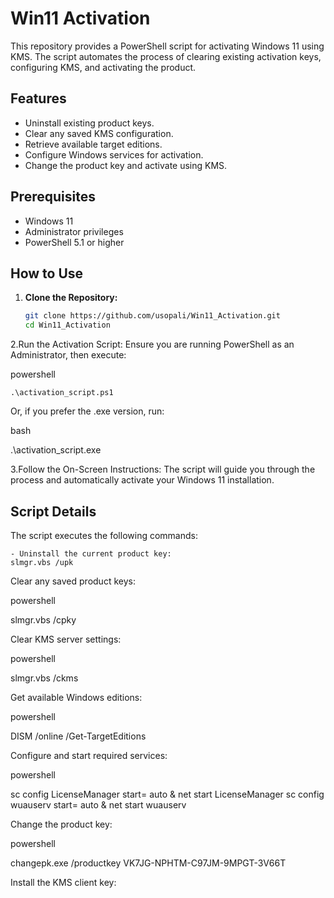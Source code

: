 
# Win11 Activation

This repository provides a PowerShell script for activating Windows 11 using KMS. The script automates the process of clearing existing activation keys, configuring KMS, and activating the product.

## Features

- Uninstall existing product keys.
- Clear any saved KMS configuration.
- Retrieve available target editions.
- Configure Windows services for activation.
- Change the product key and activate using KMS.

## Prerequisites

- Windows 11
- Administrator privileges
- PowerShell 5.1 or higher

## How to Use

1. **Clone the Repository:**
   ```bash
   git clone https://github.com/usopali/Win11_Activation.git
   cd Win11_Activation

2.Run the Activation Script: Ensure you are running PowerShell as an Administrator, then execute:

powershell
```
.\activation_script.ps1
```

Or, if you prefer the .exe version, run:

bash

.\activation_script.exe

3.Follow the On-Screen Instructions: The script will guide you through the process and automatically activate your Windows 11 installation.

## Script Details

The script executes the following commands:

    - Uninstall the current product key:
    slmgr.vbs /upk
Clear any saved product keys:

powershell

slmgr.vbs /cpky

Clear KMS server settings:

powershell

slmgr.vbs /ckms

Get available Windows editions:

powershell

DISM /online /Get-TargetEditions

Configure and start required services:

powershell

sc config LicenseManager start= auto & net start LicenseManager
sc config wuauserv start= auto & net start wuauserv

Change the product key:

powershell

changepk.exe /productkey VK7JG-NPHTM-C97JM-9MPGT-3V66T

Install the KMS client key:
